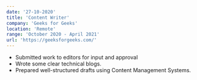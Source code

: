 ```yaml
---
date: '27-10-2020'
title: 'Content Writer'
company: 'Geeks for Geeks'
location: 'Remote'
range: 'October 2020 - April 2021'
url: 'https://geeksforgeeks.com/'
---
```


- Submitted work to editors for input and approval
- Wrote some clear technical blogs.
- Prepared well-structured drafts using Content Management Systems.
